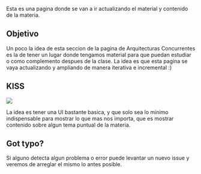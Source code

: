 Esta es una pagina donde se van a ir actualizando el material y contenido de la materia.

## Objetivo

Un poco la idea de esta seccion de la pagina de Arquitecturas Concurrentes es la de tener un lugar donde tengamos material para que puedan estudiar o como complemento despues de la clase. La idea es que esta pagina se vaya actualizando y ampliando de manera iterativa e incremental :)

## KISS

<img src="~@/images/principio-kiss.jpg" class='center'>

La idea es tener una UI bastante basica, y que solo sea lo minimo indispensable para mostrar lo que mas nos importa, que es mostrar contenido sobre algun tema puntual de la materia.

## Got typo?

Si alguno detecta algun problema o error puede levantar un nuevo issue y veremos de arreglar el mismo lo antes posible.